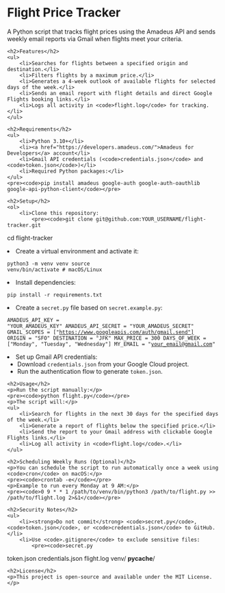 <!DOCTYPE html>
<html lang="en">
<head>
    <meta charset="UTF-8">
    <title>Flight Price Tracker</title>
</head>
<body>
    <h1>Flight Price Tracker</h1>
    <p>A Python script that tracks flight prices using the Amadeus API and sends weekly email reports via Gmail when flights meet your criteria.</p>

    <h2>Features</h2>
    <ul>
        <li>Searches for flights between a specified origin and destination.</li>
        <li>Filters flights by a maximum price.</li>
        <li>Generates a 4-week outlook of available flights for selected days of the week.</li>
        <li>Sends an email report with flight details and direct Google Flights booking links.</li>
        <li>Logs all activity in <code>flight.log</code> for tracking.</li>
    </ul>

    <h2>Requirements</h2>
    <ul>
        <li>Python 3.10+</li>
        <li><a href="https://developers.amadeus.com/">Amadeus for Developers</a> account</li>
        <li>Gmail API credentials (<code>credentials.json</code> and <code>token.json</code>)</li>
        <li>Required Python packages:</li>
    </ul>
    <pre><code>pip install amadeus google-auth google-auth-oauthlib google-api-python-client</code></pre>

    <h2>Setup</h2>
    <ol>
        <li>Clone this repository:
            <pre><code>git clone git@github.com:YOUR_USERNAME/flight-tracker.git
cd flight-tracker</code></pre>
        </li>
        <li>Create a virtual environment and activate it:
            <pre><code>python3 -m venv venv
source venv/bin/activate  # macOS/Linux</code></pre>
        </li>
        <li>Install dependencies:
            <pre><code>pip install -r requirements.txt</code></pre>
        </li>
        <li>Create a <code>secret.py</code> file based on <code>secret.example.py</code>:
            <pre><code>AMADEUS_API_KEY = "YOUR_AMADEUS_KEY"
AMADEUS_API_SECRET = "YOUR_AMADEUS_SECRET"
GMAIL_SCOPES = ["https://www.googleapis.com/auth/gmail.send"]
ORIGIN = "SFO"
DESTINATION = "JFK"
MAX_PRICE = 300
DAYS_OF_WEEK = ["Monday", "Tuesday", "Wednesday"]
MY_EMAIL = "your_email@gmail.com"</code></pre>
        </li>
        <li>Set up Gmail API credentials:
            <ul>
                <li>Download <code>credentials.json</code> from your Google Cloud project.</li>
                <li>Run the authentication flow to generate <code>token.json</code>.</li>
            </ul>
        </li>
    </ol>

    <h2>Usage</h2>
    <p>Run the script manually:</p>
    <pre><code>python flight.py</code></pre>
    <p>The script will:</p>
    <ul>
        <li>Search for flights in the next 30 days for the specified days of the week.</li>
        <li>Generate a report of flights below the specified price.</li>
        <li>Send the report to your Gmail address with clickable Google Flights links.</li>
        <li>Log all activity in <code>flight.log</code>.</li>
    </ul>

    <h2>Scheduling Weekly Runs (Optional)</h2>
    <p>You can schedule the script to run automatically once a week using <code>cron</code> on macOS:</p>
    <pre><code>crontab -e</code></pre>
    <p>Example to run every Monday at 9 AM:</p>
    <pre><code>0 9 * * 1 /path/to/venv/bin/python3 /path/to/flight.py >> /path/to/flight.log 2>&1</code></pre>

    <h2>Security Notes</h2>
    <ul>
        <li><strong>Do not commit</strong> <code>secret.py</code>, <code>token.json</code>, or <code>credentials.json</code> to GitHub.</li>
        <li>Use <code>.gitignore</code> to exclude sensitive files:
            <pre><code>secret.py
token.json
credentials.json
flight.log
venv/
__pycache__/</code></pre>
        </li>
    </ul>

    <h2>License</h2>
    <p>This project is open-source and available under the MIT License.</p>
</body>
</html>
